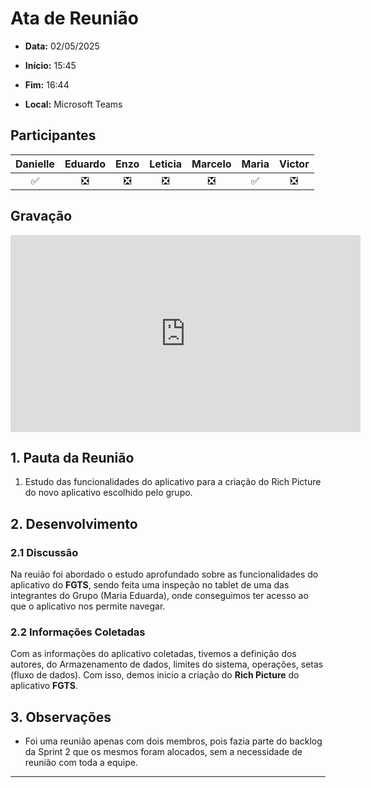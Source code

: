 # Ata de Reunião 

- **Data:** 02/05/2025

- **Início:** 15:45

- **Fim:** 16:44

- **Local:** Microsoft Teams

## Participantes

| Danielle | Eduardo | Enzo | Leticia | Marcelo | Maria | Victor |
| :-: | :-: | :-: | :-: | :-: | :-: | :-: |
| ✅ | ❎ | ❎ | ❎ | ❎ | ✅ | ❎ |

## Gravação

<p style="text-align: center">
<iframe width="560" height="315" src="https://www.youtube.com/embed/Oipgy0GLTs4?si=SD1xceXxn8ThUSJG" title="YouTube video player" frameborder="0" allow="accelerometer; autoplay; clipboard-write; encrypted-media; gyroscope; picture-in-picture; web-share" referrerpolicy="strict-origin-when-cross-origin" allowfullscreen></iframe>
</p>

## 1. Pauta da Reunião

1. Estudo das funcionalidades do aplicativo para a criação do Rich Picture do novo aplicativo escolhido pelo grupo.


## 2. Desenvolvimento

### 2.1 Discussão

Na reuião foi abordado o estudo aprofundado sobre as funcionalidades do aplicativo do **FGTS**, sendo feita uma inspeção no tablet de uma das integrantes do Grupo (Maria Eduarda), onde conseguimos ter acesso ao que o aplicativo nos permite navegar.

### 2.2 Informações Coletadas

Com as informações do aplicativo coletadas, tivemos a definição dos autores, do Armazenamento de dados, limites do sistema, operações, setas (fluxo de dados). Com isso, demos inicio a criação do **Rich Picture** do aplicativo **FGTS**.


## 3. Observações

- Foi uma reunião apenas com dois membros, pois fazia parte do backlog da Sprint 2 que os mesmos foram alocados, sem a necessidade de reunião com toda a equipe.

---

